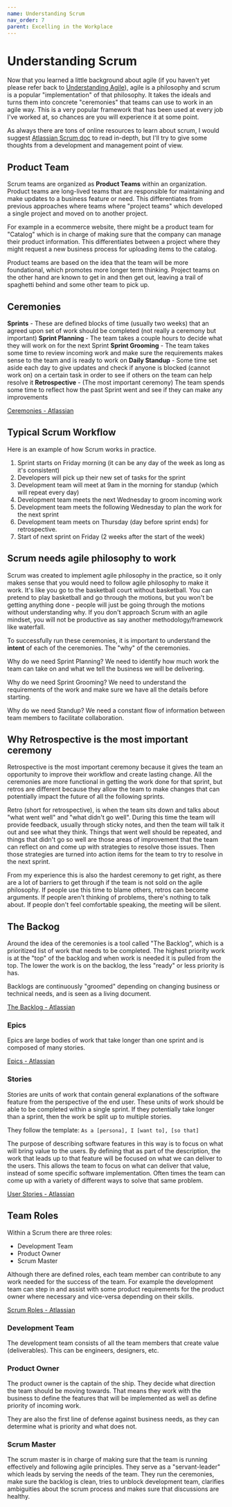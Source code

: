 ```yaml
---
name: Understanding Scrum
nav_order: 7
parent: Excelling in the Workplace
---
```


# Understanding Scrum

Now that you learned a little background about agile (if you haven't yet please refer back to [Understanding Agile](https://thehandbook.jamlouie.com/excelling-in-the-workplace/understanding-agile.html)), agile is a philosophy and scrum is a popular "implementation" of that philosophy. It takes the ideals and turns them into concrete "ceremonies" that teams can use to work in an agile way. This is a very popular framework that has been used at every job I've worked at, so chances are you will experience it at some point.

As always there are tons of online resources to learn about scrum, I would suggest [Atlassian Scrum doc](https://www.atlassian.com/agile/scrum) to read in-depth, but I'll try to give some thoughts from a development and management point of view.

## Product Team

Scrum teams are organized as **Product Teams** within an organization. Product teams are long-lived teams that are responsible for maintaining and make updates to a business feature or need. This differentiates from previous approaches where teams where "project teams" which developed a single project and moved on to another project.

For example in a ecommerce website, there might be a product team for "Catalog" which is in charge of making sure that the company can manage their product information. This differentiates between a project where they might request a new business process for uploading items to the catalog.

Product teams are based on the idea that the team will be more foundational, which promotes more longer term thinking. Project teams on the other hand are known to get in and then get out, leaving a trail of spaghetti behind and some other team to pick up.

## Ceremonies

**Sprints** - These are defined blocks of time (usually two weeks) that an agreed upon set of work should be completed (not really a ceremony but important)
**Sprint Planning** - The team takes a couple hours to decide what they will work on for the next Sprint
**Sprint Grooming** - The team takes some time to review incoming work and make sure the requirements makes sense to the team and is ready to work on
**Daily Standup** - Some time set aside each day to give updates and check if anyone is blocked (cannot work on) on a certain task in order to see if others on the team can help resolve it
**Retrospective** - (The most important ceremony) The team spends some time to reflect how the past Sprint went and see if they can make any improvements

[Ceremonies - Atlassian](https://www.atlassian.com/agile/scrum/ceremonies)

## Typical Scrum Workflow

Here is an example of how Scrum works in practice.

1. Sprint starts on Friday morning (it can be any day of the week as long as it's consistent)
2. Developers will pick up their new set of tasks for the sprint
3. Development team will meet at 9am in the morning for standup (which will repeat every day)
4. Development team meets the next Wednesday to groom incoming work
5. Development team meets the following Wednesday to plan the work for the next sprint
6. Development team meets on Thursday (day before sprint ends) for retrospective.
7. Start of next sprint on Friday (2 weeks after the start of the week)

## Scrum needs agile philosophy to work

Scrum was created to implement agile philosophy in the practice, so it only makes sense that you would need to follow agile philosophy to make it work. It's like you go to the basketball court without basketball. You can pretend to play basketball and go through the motions, but you won't be getting anything done - people will just be going through the motions without understanding why. If you don't approach Scrum with an agile mindset, you will not be productive as say another methodology/framework like waterfall.

To successfully run these ceremonies, it is important to understand the **intent** of each of the ceremonies. The "why" of the ceremonies.

Why do we need Sprint Planning? We need to identify how much work the team can take on and what we tell the business we will be delivering.

Why do we need Sprint Grooming? We need to understand the requirements of the work and make sure we have all the details before starting.

Why do we need Standup? We need a constant flow of information between team members to facilitate collaboration.

## Why Retrospective is the most important ceremony

Retrospective is the most important ceremony because it gives the team an opportunity to improve their workflow and create lasting change. All the ceremonies are more functional in getting the work done for that sprint, but retros are different because they allow the team to make changes that can potentially impact the future of all the following sprints.

Retro (short for retrospective), is when the team sits down and talks about "what went well" and "what didn't go well". During this time the team will provide feedback, usually through sticky notes, and then the team will talk it out and see what they think. Things that went well should be repeated, and things that didn't go so well are those areas of improvement that the team can reflect on and come up with strategies to resolve those issues. Then those strategies are turned into action items for the team to try to resolve in the next sprint.

From my experience this is also the hardest ceremony to get right, as there are a lot of barriers to get through if the team is not sold on the agile philosophy. If people use this time to blame others, retros can become arguments. If people aren't thinking of problems, there's nothing to talk about. If people don't feel comfortable speaking, the meeting will be silent.

## The Backog

Around the idea of the ceremonies is a tool called "The Backlog", which is a prioritized list of work that needs to be completed. The highest priority work is at the "top" of the backlog and when work is needed it is pulled from the top. The lower the work is on the backlog, the less "ready" or less priority is has.

Backlogs are continuously "groomed" depending on changing business or technical needs, and is seen as a living document.

[The Backlog - Atlassian](https://www.atlassian.com/agile/scrum/backlogs)

### Epics

Epics are large bodies of work that take longer than one sprint and is composed of many stories.

[Epics - Atlassian](https://www.atlassian.com/agile/project-management/epics)

### Stories

Stories are units of work that contain general explanations of the software feature from the perspective of the end user. These units of work should be able to be completed within a single sprint. If they potentially take longer than a sprint, then the work be split up to multiple stories.

They follow the template: `As a [persona], I [want to], [so that]`

The purpose of describing software features in this way is to focus on what will bring value to the users. By defining that as part of the description, the work that leads up to that feature will be focused on what we can deliver to the users. This allows the team to focus on what can deliver that value, instead of some specific software implementation. Often times the team can come up with a variety of different ways to solve that same problem.

[User Stories - Atlassian](https://www.atlassian.com/agile/project-management/user-stories)

## Team Roles

Within a Scrum there are three roles:

* Development Team
* Product Owner
* Scrum Master

Although there are defined roles, each team member can contribute to any work needed for the success of the team. For example the development team can step in and assist with some product requirements for the product owner where necessary and vice-versa depending on their skills.

[Scrum Roles - Atlassian](https://www.atlassian.com/agile/scrum/roles)

### Development Team

The development team consists of all the team members that create value (deliverables). This can be engineers, designers, etc. 

### Product Owner

The product owner is the captain of the ship. They decide what direction the team should be moving towards. That means they work with the business to define the features that will be implemented as well as define priority of incoming work.

They are also the first line of defense against business needs, as they can determine what is priority and what does not. 

### Scrum Master

The scrum master is in charge of making sure that the team is running effectively and following agile principles. They serve as a "servant-leader" which leads by serving the needs of the team. They run the ceremonies, make sure the backlog is clean, tries to unblock development team, clarifies ambiguities about the scrum process and makes sure that discussions are healthy.
